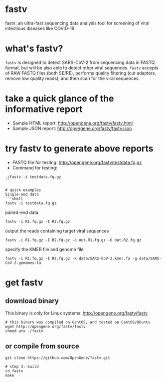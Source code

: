 # fastv
fastv: an ultra-fast sequencing data analysis tool for screening of viral infectious diseases like COVID-19

# what's fastv?
`fastv` is designed to detect SARS-CoV-2 from sequencing data in FASTQ format, but will be also able to detect other viral sequences. `fastv` accepts of RAW FASTQ files (both SE/PE), performs quality filtering (cut adapters, remove low quality reads), and then scan for the viral sequences.

# take a quick glance of the informative report
* Sample HTML report: http://opengene.org/fastv/fastv.html
* Sample JSON report: http://opengene.org/fastv/fastv.json

# try fastv to generate above reports
* FASTQ file for testing: http://opengene.org/fastv/testdata.fq.gz
* Command for testing: 
```shell
./fastv -i testdata.fq.gz
``

# quick examples
Single-end data
```shell
fastv -i testdata.fq.gz
```
paired-end data
```shell
fastv -i R1.fq.gz -I R2.fq.gz
```
output the reads containing target viral sequences
```shell
fastv -i R1.fq.gz -I R2.fq.gz -o out.R1.fq.gz -O out.R2.fq.gz
```
specify the KMER file and genome file
```shell
fastv -i R1.fq.gz -I R2.fq.gz -k data/SARS-CoV-2.kmer.fa -g data/SARS-CoV-2.genomes.fa
```

# get fastv
## download binary 
This binary is only for Linux systems: http://opengene.org/fastv/fastv
```shell
# this binary was compiled on CentOS, and tested on CentOS/Ubuntu
wget http://opengene.org/fastv/fastv
chmod a+x ./fastv
```
## or compile from source
```shell
git clone https://github.com/OpenGene/fastv.git

# step 3: build
cd fastv
make
```
